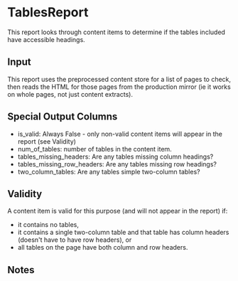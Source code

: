 # TablesReport

This report looks through content items to determine if the tables included have accessible headings.

## Input

This report uses the preprocessed content store for a list of pages to check, then reads the HTML for those pages from the production mirror (ie it works on whole pages,
  not just content extracts).

## Special Output Columns

- is_valid: Always False - only non-valid content items will appear in the report (see Validity)
- num_of_tables: number of tables in the content item.
- tables_missing_headers: Are any tables missing column headings?
- tables_missing_row_headers: Are any tables missing row headings?
- two_column_tables: Are any tables simple two-column tables?

## Validity

A content item is valid for this purpose (and will not appear in the report) if:
- it contains no tables,
- it contains a single two-column table and that table has column headers (doesn't have to have row headers), or
- all tables on the page have both column and row headers.

## Notes
